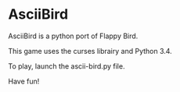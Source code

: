 # AsciiBird

AsciiBird is a python port of Flappy Bird.

This game uses the curses librairy and Python 3.4.

To play, launch the ascii-bird.py file.

Have fun!


